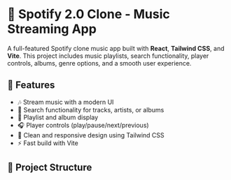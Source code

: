 # 🎵 Spotify 2.0 Clone - Music Streaming App

A full-featured Spotify clone music app built with **React**, **Tailwind CSS**, and **Vite**. This project includes music playlists, search functionality, player controls, albums, genre options, and a smooth user experience.

## 🚀 Features

- 🎶 Stream music with a modern UI
- 🔎 Search functionality for tracks, artists, or albums
- 📝 Playlist and album display
- 🎧 Player controls (play/pause/next/previous)
- 🎨 Clean and responsive design using Tailwind CSS
- ⚡ Fast build with Vite

## 📁 Project Structure

